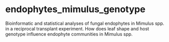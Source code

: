 # endophytes_mimulus_genotype
Bioinformatic and statistical analyses of fungal endophytes in Mimulus spp.  in a reciprocal transplant experiment. How does leaf shape and host genotype influence endophyte communities in Mimulus spp.
